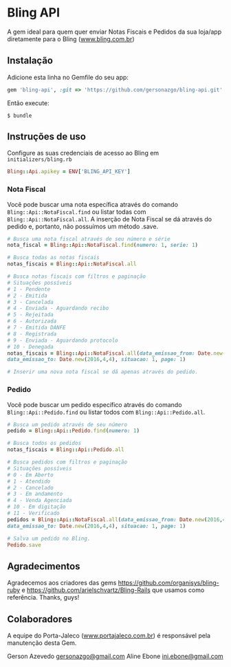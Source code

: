 # Bling API

A gem ideal para quem quer enviar Notas Fiscais e Pedidos da sua loja/app diretamente para o Bling (www.bling.com.br)


## Instalação

Adicione esta linha no Gemfile do seu app:

```ruby
gem 'bling-api', :git => 'https://github.com/gersonazgo/bling-api.git'
```

Então execute:

    $ bundle

## Instruções de uso

Configure as suas credenciais de acesso ao Bling em `initializers/bling.rb`

```ruby
Bling::Api.apikey = ENV['BLING_API_KEY']
```

### Nota Fiscal

Você pode buscar uma nota específica através do comando `Bling::Api::NotaFiscal.find` ou listar todas com `Bling::Api::NotaFiscal.all`. A inserção de Nota Fiscal se dá através do pedido e, portanto, não possuímos um método .save.

```ruby
# Busca uma nota fiscal através de seu número e série
nota_fiscal = Bling::Api::NotaFiscal.find(numero: 1, serie: 1)

# Busca todas as notas fiscais
notas_fiscais = Bling::Api::NotaFiscal.all

# Busca notas fiscais com filtros e paginação 
# Situações possíveis 
# 1 - Pendente
# 2 - Emitida
# 3 - Cancelada
# 4 - Enviada - Aguardando recibo
# 5 - Rejeitada
# 6 - Autorizada
# 7 - Emitida DANFE
# 8 - Registrada
# 9 - Enviada - Aguardando protocolo
# 10 - Denegada
notas_fiscais = Bling::Api::NotaFiscal.all(data_emissao_from: Date.new(2016,4,4), 
data_emissao_to: Date.new(2016,4,4), situacao: 1, page: 1)

# Inserir uma nova nota fiscal se dá apenas através do pedido.
```

### Pedido

Você pode buscar um pedido específico através do comando `Bling::Api::Pedido.find` ou listar todos com `Bling::Api::Pedido.all`. 

```ruby
# Busca um pedido através de seu número
pedido = Bling::Api::Pedido.find(numero: 1)

# Busca todos os pedidos
notas_fiscais = Bling::Api::Pedido.all

# Busca pedidos com filtros e paginação 
# Situações possíveis 
# 0 - Em Aberto
# 1 - Atendido
# 2 - Cancelado
# 3 - Em andamento
# 4 - Venda Agenciada
# 10 - Em digitação
# 11 - Verificado
pedidos = Bling::Api::NotaFiscal.all(data_emissao_from: Date.new(2016,4,4), 
data_emissao_to: Date.new(2016,4,4), situacao: 1, page: 1)

# Salva um pedido no Bling.
Pedido.save
```
## Agradecimentos
Agradecemos aos criadores das gems https://github.com/organisys/bling-ruby e https://github.com/arielschvartz/Bling-Rails que usamos como referência. Thanks, guys!

## Colaboradores
A equipe do Porta-Jaleco (www.portajaleco.com.br) é responsável pela manutenção desta Gem.

Gerson Azevedo <gersonazgo@gmail.com>
Aline Ebone <ini.ebone@gmail.com>
